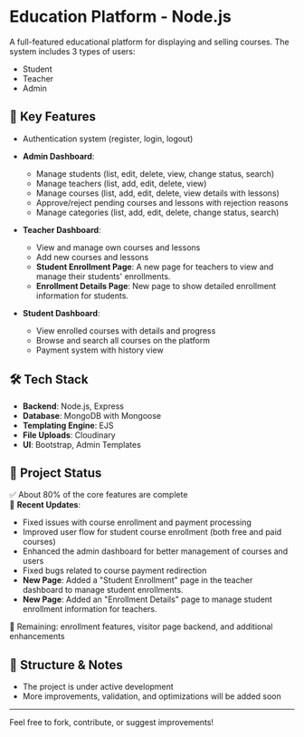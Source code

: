 # Education Platform - Node.js

A full-featured educational platform for displaying and selling courses. The system includes 3 types of users:
- Student
- Teacher
- Admin

## 🚀 Key Features

- Authentication system (register, login, logout)
- **Admin Dashboard**:
  - Manage students (list, edit, delete, view, change status, search)
  - Manage teachers (list, add, edit, delete, view)
  - Manage courses (list, add, edit, delete, view details with lessons)
  - Approve/reject pending courses and lessons with rejection reasons
  - Manage categories (list, add, edit, delete, change status, search)
- **Teacher Dashboard**:
  - View and manage own courses and lessons
  - Add new courses and lessons
  - **Student Enrollment Page**: A new page for teachers to view and manage their students' enrollments.
  - **Enrollment Details Page**: New page to show detailed enrollment information for students.

- **Student Dashboard**:
  - View enrolled courses with details and progress
  - Browse and search all courses on the platform
  - Payment system with history view

## 🛠️ Tech Stack

- **Backend**: Node.js, Express
- **Database**: MongoDB with Mongoose
- **Templating Engine**: EJS
- **File Uploads**: Cloudinary
- **UI**: Bootstrap, Admin Templates

## 📌 Project Status

✅ About 80% of the core features are complete  
🔧 **Recent Updates**: 
  - Fixed issues with course enrollment and payment processing
  - Improved user flow for student course enrollment (both free and paid courses)
  - Enhanced the admin dashboard for better management of courses and users
  - Fixed bugs related to course payment redirection
  - **New Page**: Added a "Student Enrollment" page in the teacher dashboard to manage student enrollments.
  - **New Page**: Added an "Enrollment Details" page to manage student enrollment information for teachers.

🔧 Remaining: enrollment features, visitor page backend, and additional enhancements

## 📁 Structure & Notes

- The project is under active development
- More improvements, validation, and optimizations will be added soon

---

Feel free to fork, contribute, or suggest improvements!
